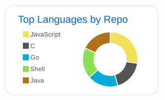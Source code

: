 [![](https://raw.githubusercontent.com/dereknex/dereknex/main/profile-summary-card-output/github/1-repos-per-language.svg)](https://github.com/vn7n24fzkq/github-profile-summary-cards)

